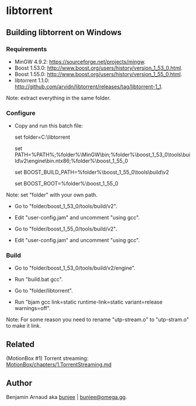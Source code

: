 # libtorrent

## Building libtorrent on Windows

### Requirements

- MinGW 4.9.2: https://sourceforge.net/projects/mingw.
- Boost 1.53.0: http://www.boost.org/users/history/version_1_53_0.html.
- Boost 1.55.0: http://www.boost.org/users/history/version_1_55_0.html.
- libtorrent 1.1.0: http://github.com/arvidn/libtorrent/releases/tag/libtorrent-1_1.

Note: extract everything in the same folder.


### Configure

- Copy and run this batch file:

    set folder=C:\libtorrent

    set PATH=%PATH%;%folder%\MinGW\bin;%folder%\boost_1_53_0\tools\build\v2\engine\bin.ntx86;%folder%\boost_1_55_0

    set BOOST_BUILD_PATH=%folder%\boost_1_55_0\tools\build\v2

    set BOOST_ROOT=%folder%\boost_1_55_0

Note: set "folder" with your own path.

- Go to "folder/boost_1_53_0/tools/build/v2".
- Edit "user-config.jam" and uncomment "using gcc".

- Go to "folder/boost_1_55_0/tools/build/v2".
- Edit "user-config.jam" and uncomment "using gcc".


### Build

- Go to "folder/boost_1_53_0/tools/build/v2/engine".
- Run "build.bat gcc".

- Go to "folder/libtorrent".
- Run "bjam gcc link=static runtime-link=static variant=release warnings=off".

Note: For some reason you need to rename "utp-stream.o" to "utp-stram.o" to make it link.


## Related

(MotionBox #1) Torrent streaming: [MotionBox/chapters/1.TorrentStreaming.md](../MotionBox/chapters/1.TorrentStreaming.md)


## Author

Benjamin Arnaud aka [bunjee](http://bunjee.me) | <bunjee@omega.gg>.
